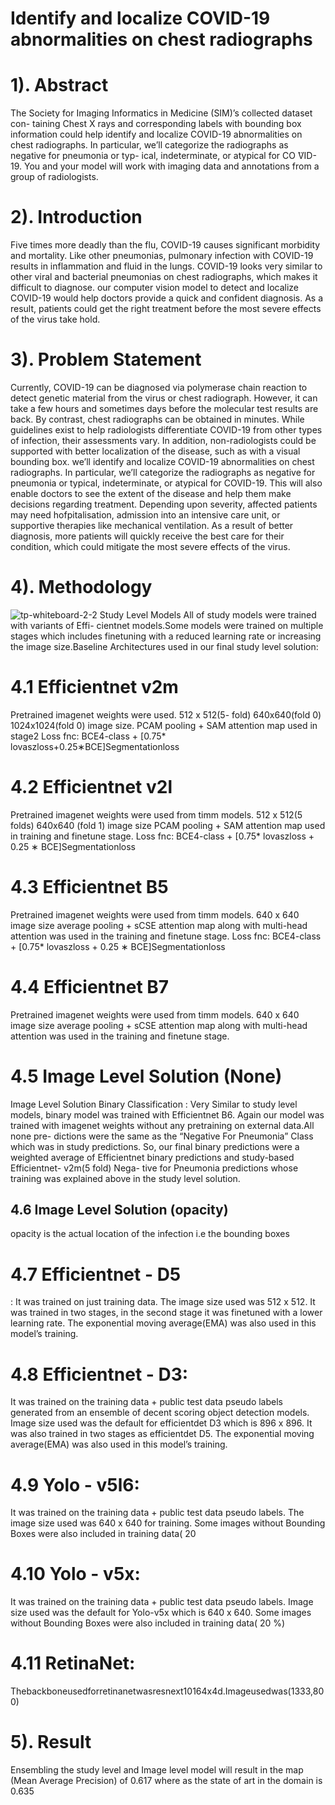 # Identify and localize COVID-19 abnormalities on chest radiographs

# 1). Abstract
The Society for Imaging Informatics in Medicine (SIM)’s collected dataset con- taining Chest X rays and corresponding labels with bounding box information could help identify and localize COVID-19 abnormalities on chest radiographs. In particular, we’ll categorize the radiographs as negative for pneumonia or typ- ical, indeterminate, or atypical for CO ̈VID-19. You and your model will work with imaging data and annotations from a group of radiologists.
# 2). Introduction
Five times more deadly than the flu, COVID-19 causes significant morbidity and mortality. Like other pneumonias, pulmonary infection with COVID-19 results in inflammation and fluid in the lungs. COVID-19 looks very similar to other viral and bacterial pneumonias on chest radiographs, which makes it difficult to diagnose. our computer vision model to detect and localize COVID-19 would help doctors provide a quick and confident diagnosis. As a result, patients could get the right treatment before the most severe effects of the virus take hold.
# 3). Problem Statement
Currently, COVID-19 can be diagnosed via polymerase chain reaction to detect genetic material from the virus or chest radiograph. However, it can take a few hours and sometimes days before the molecular test results are back. By contrast, chest radiographs can be obtained in minutes. While guidelines exist to help radiologists differentiate COVID-19 from other types of infection, their assessments vary. In addition, non-radiologists could be supported with better localization of the disease, such as with a visual bounding box. we’ll identify and localize COVID-19 abnormalities on chest radiographs. In particular, we’ll categorize the radiographs as negative for pneumonia or typical, indeterminate, or atypical for COVID-19. This will also enable doctors to see the extent of the disease and help them make decisions regarding treatment. Depending upon severity, affected patients may need hofpitalisation, admission into an intensive care unit, or supportive therapies like mechanical ventilation. As a result of better diagnosis, more patients will quickly receive the best care for their condition, which could mitigate the most severe effects of the virus.
# 4). Methodology
![tp-whiteboard-2-2](https://user-images.githubusercontent.com/43450694/160013321-03919a73-4cbf-4ede-ad50-7bec71906c98.jpg)
Study Level Models All of study models were trained with variants of Effi- cientnet models.Some models were trained on multiple stages which includes finetuning with a reduced learning rate or increasing the image size.Baseline Architectures used in our final study level solution:
# 4.1 Efficientnet v2m
Pretrained imagenet weights were used. 512 x 512(5- fold) 640x640(fold 0) 1024x1024(fold 0) image size. PCAM pooling + SAM attention map used in stage2 Loss fnc: BCE4-class + [0.75* lovaszloss+0.25∗BCE]Segmentationloss
# 4.2 Efficientnet v2l
Pretrained imagenet weights were used from timm models. 512 x 512(5 folds) 640x640 (fold 1) image size PCAM pooling + SAM attention map used in training and finetune stage. Loss fnc: BCE4-class + [0.75* lovaszloss + 0.25 ∗ BCE]Segmentationloss
# 4.3 Efficientnet B5
Pretrained imagenet weights were used from timm models. 640 x 640 image size average pooling + sCSE attention map along with multi-head attention was used in the training and finetune stage. Loss fnc: BCE4-class + [0.75* lovaszloss + 0.25 ∗ BCE]Segmentationloss
# 4.4 Efficientnet B7
Pretrained imagenet weights were used from timm models. 640 x 640 image size average pooling + sCSE attention map along with multi-head attention was used in the training and finetune stage.

# 4.5 Image Level Solution (None)
Image Level Solution Binary Classification : Very Similar to study level models, binary model was trained with Efficientnet B6. Again our model was trained with imagenet weights without any pretraining on external data.All none pre- dictions were the same as the “Negative For Pneumonia” Class which was in study predictions. So, our final binary predictions were a weighted average of Efficientnet binary predictions and study-based Efficientnet- v2m(5 fold) Nega- tive for Pneumonia predictions whose training was explained above in the study level solution.

## 4.6 Image Level Solution (opacity)
opacity is the actual location of the infection i.e the bounding boxes
# 4.7 Efficientnet - D5
: It was trained on just training data. The image size used was 512 x 512. It was trained in two stages, in the second stage it was finetuned with a lower learning rate. The exponential moving average(EMA) was also used in this model’s training.
# 4.8 Efficientnet - D3:
It was trained on the training data + public test data pseudo labels generated from an ensemble of decent scoring object detection models. Image size used was the default for efficientdet D3 which is 896 x 896. It was also trained in two stages as efficientdet D5. The exponential moving average(EMA) was also used in this model’s training.
# 4.9 Yolo - v5l6:
It was trained on the training data + public test data pseudo labels. The image size used was 640 x 640 for training. Some images without Bounding Boxes were also included in training data( 20
# 4.10 Yolo - v5x:
It was trained on the training data + public test data pseudo labels. Image size used was the default for Yolo-v5x which is 640 x 640. Some images without Bounding Boxes were also included in training data( 20 %)
# 4.11 RetinaNet:
Thebackboneusedforretinanetwasresnext10164x4d.Imageusedwas(1333,800)
# 5). Result
Ensembling the study level and Image level model will result in the map (Mean Average Precision) of 0.617 where as the state of art in the domain is 0.635



